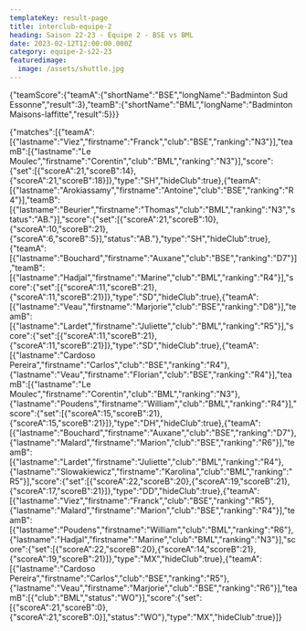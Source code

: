 ```yaml
---
templateKey: result-page
title: interclub-equipe-2
heading: Saison 22-23 - Équipe 2 - BSE vs BML
date: 2023-02-12T12:00:00.000Z
category: equipe-2-s22-23
featuredimage:
  image: /assets/shuttle.jpg
---
```


<teamscoreboard>{"teamScore":{"teamA":{"shortName":"BSE","longName":"Badminton Sud Essonne","result":3},"teamB":{"shortName":"BML","longName":"Badminton Maisons-laffitte","result":5}}}</teamscoreboard>

<scoreboard>{"matches":[{"teamA":[{"lastname":"Viez","firstname":"Franck","club":"BSE","ranking":"N3"}],"teamB":[{"lastname":"Le Moulec","firstname":"Corentin","club":"BML","ranking":"N3"}],"score":{"set":[{"scoreA":21,"scoreB":14},{"scoreA":21,"scoreB":18}]},"type":"SH","hideClub":true},{"teamA":[{"lastname":"Arokiassamy","firstname":"Antoine","club":"BSE","ranking":"R4"}],"teamB":[{"lastname":"Beurier","firstname":"Thomas","club":"BML","ranking":"N3","status":"AB."}],"score":{"set":[{"scoreA":21,"scoreB":10},{"scoreA":10,"scoreB":21},{"scoreA":6,"scoreB":5}],"status":"AB."},"type":"SH","hideClub":true},{"teamA":[{"lastname":"Bouchard","firstname":"Auxane","club":"BSE","ranking":"D7"}],"teamB":[{"lastname":"Hadjal","firstname":"Marine","club":"BML","ranking":"R4"}],"score":{"set":[{"scoreA":11,"scoreB":21},{"scoreA":11,"scoreB":21}]},"type":"SD","hideClub":true},{"teamA":[{"lastname":"Veau","firstname":"Marjorie","club":"BSE","ranking":"D8"}],"teamB":[{"lastname":"Lardet","firstname":"Juliette","club":"BML","ranking":"R5"}],"score":{"set":[{"scoreA":11,"scoreB":21},{"scoreA":11,"scoreB":21}]},"type":"SD","hideClub":true},{"teamA":[{"lastname":"Cardoso Pereira","firstname":"Carlos","club":"BSE","ranking":"R4"},{"lastname":"Veau","firstname":"Florian","club":"BSE","ranking":"R4"}],"teamB":[{"lastname":"Le Moulec","firstname":"Corentin","club":"BML","ranking":"N3"},{"lastname":"Poudens","firstname":"William","club":"BML","ranking":"R4"}],"score":{"set":[{"scoreA":15,"scoreB":21},{"scoreA":15,"scoreB":21}]},"type":"DH","hideClub":true},{"teamA":[{"lastname":"Bouchard","firstname":"Auxane","club":"BSE","ranking":"D7"},{"lastname":"Malard","firstname":"Marion","club":"BSE","ranking":"R6"}],"teamB":[{"lastname":"Lardet","firstname":"Juliette","club":"BML","ranking":"R4"},{"lastname":"Slowakiewicz","firstname":"Karolina","club":"BML","ranking":"R5"}],"score":{"set":[{"scoreA":22,"scoreB":20},{"scoreA":19,"scoreB":21},{"scoreA":17,"scoreB":21}]},"type":"DD","hideClub":true},{"teamA":[{"lastname":"Viez","firstname":"Franck","club":"BSE","ranking":"R5"},{"lastname":"Malard","firstname":"Marion","club":"BSE","ranking":"R4"}],"teamB":[{"lastname":"Poudens","firstname":"William","club":"BML","ranking":"R6"},{"lastname":"Hadjal","firstname":"Marine","club":"BML","ranking":"N3"}],"score":{"set":[{"scoreA":22,"scoreB":20},{"scoreA":14,"scoreB":21},{"scoreA":19,"scoreB":21}]},"type":"MX","hideClub":true},{"teamA":[{"lastname":"Cardoso Pereira","firstname":"Carlos","club":"BSE","ranking":"R5"},{"lastname":"Veau","firstname":"Marjorie","club":"BSE","ranking":"R6"}],"teamB":[{"club":"BML","status":"WO"}],"score":{"set":[{"scoreA":21,"scoreB":0},{"scoreA":21,"scoreB":0}],"status":"WO"},"type":"MX","hideClub":true}]}</scoreboard>